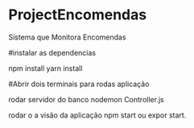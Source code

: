 # ProjectEncomendas
Sistema que Monitora Encomendas

#instalar as dependencias

 npm install 
 yarn install 
 
 #Abrir dois terminais para rodas aplicação
 
 rodar servidor do banco
 nodemon Controller.js
 
 rodar o a visão da aplicação
 npm start ou expor start.
 
 

